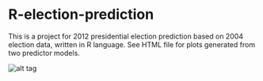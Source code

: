 R-election-prediction
=====================

This is a project for 2012 presidential election prediction based on 2004 election data, written in R language.
See HTML file for plots generated from two predictor models.


![alt tag](https://www.dropbox.com/s/m4tiuxqlf2l5s2f/knncolored.png?dl=0)
